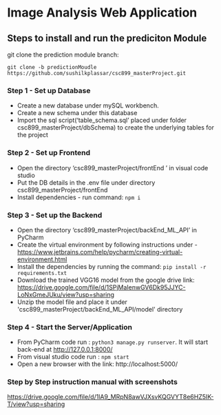 # Image Analysis Web Application

## Steps to install and run the prediciton Module
git clone the prediction module branch:

`git clone -b predictionMoudle https://github.com/sushilkplassar/csc899_masterProject.git`

### Step 1 - Set up Database
- Create a new database under mySQL workbench. 
- Create a new schema under this database
- Import the sql script(‘table_schema.sql’ placed under folder csc899_masterProject/dbSchema) to create the underlying tables for the project

### Step 2 - Set up Frontend
- Open the directory ‘csc899_masterProject/frontEnd ’ in visual code studio
- Put the DB details in the .env file under directory csc899_masterProject/frontEnd 
- Install dependencies - run command: `npm i`

### Step 3 - Set up the Backend
- Open the directory ‘csc899_masterProject/backEnd_ML_API’ in PyCharm 
- Create the virtual environment by following instructions under - https://www.jetbrains.com/help/pycharm/creating-virtual-environment.html
- Install the dependencies by running the command:  `pip install -r requirements.txt`
- Download the trained VGG16 model from the google drive link: 
https://drive.google.com/file/d/1SPjMaIenwGV6Dk95JJYC-LoNxGmeJUku/view?usp=sharing
- Unzip the model file and place it under 'csc899_masterProject/backEnd_ML_API/model' directory

### Step 4 - Start the Server/Application
- From PyCharm code run : `python3 manage.py runserver`. It will start back-end at http://127.0.0.1:8000/
- From visual studio code run : `npm start` 
- Open a new browser with the link: http://localhost:5000/

### Step by Step instruction manual with screenshots
https://drive.google.com/file/d/1lA9_MRpN8awVJXsvKQGVYT8e6HZ5IK-T/view?usp=sharing

